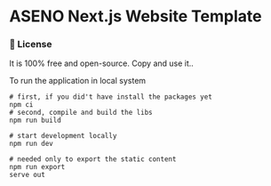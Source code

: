 # ASENO Next.js Website Template

### 📄 License
It is 100% free and open-source. Copy and use it..

To run the application in local system
```
# first, if you did't have install the packages yet
npm ci
# second, compile and build the libs
npm run build

# start development locally
npm run dev

# needed only to export the static content
npm run export
serve out
```

